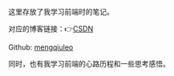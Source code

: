 这里存放了我学习前端时的笔记。

对应的博客链接：👉[CSDN](https://blog.csdn.net/weixin_52834435?type=lately)

Github: [mengqiuleo](https://github.com/mengqiuleo)

同时，也有我学习前端的心路历程和一些思考感悟。